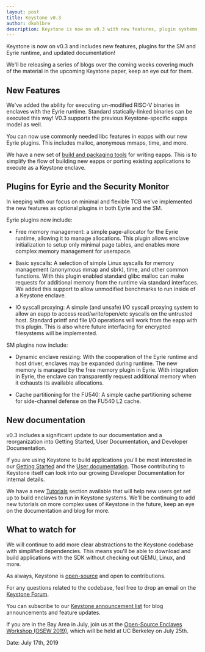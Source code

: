 ```yaml
---
layout: post
title: Keystone v0.3 
author: dkohlbre
description: Keystone is now on v0.3 with new features, plugin systems, and more documentation.
---
```


Keystone is now on v0.3 and includes new features, plugins for the SM
and Eyrie runtime, and updated documentation!

We'll be releasing a series of blogs over the coming weeks covering
much of the material in the upcoming Keystone paper, keep an eye out
for them.

## New Features

We've added the ability for executing un-modified RISC-V binaries in
enclaves with the Eyrie runtime. Standard statically-linked binaries
can be executed this way! V0.3 supports the previous Keystone-specific
eapps model as well.

You can now use commonly needed libc features in eapps with our new
Eyrie plugins. This includes malloc, anonymous mmaps, time, and more.

We have a new set of [build and packaging
tools](https://docs.keystone-enclave.org/en/latest/Building-Components/Vault.html)
for writing eapps. This is to simplify the flow of building new eapps
or porting existing applications to execute as a Keystone enclave.

## Plugins for Eyrie and the Security Monitor

In keeping with our focus on minimal and flexible TCB we've
implemented the new features as optional plugins in both Eyrie and the
SM.

Eyrie plugins now include:

 * Free memory management: a simple page-allocator for the Eyrie
   runtime, allowing it to manage allocations. This plugin allows
   enclave initialization to setup only minimal page tables, and
   enables more complex memory management for userspace.

 * Basic syscalls: A selection of simple Linux syscalls for memory
   management (anonymous mmap and sbrk), time, and other common
   functions. With this plugin enabled standard glibc malloc can make
   requests for additional memory from the runtime via standard
   interfaces. We added this support to allow unmodified benchmarks to
   run inside of a Keystone enclave.

 * IO syscall proxying: A simple (and unsafe) I/O syscall proxying
   system to allow an eapp to access read/write/open/etc syscalls on
   the untrusted host. Standard printf and file I/O operations will
   work from the eapp with this plugin. This is also where future
   interfacing for encrypted filesystems will be implemented.

SM plugins now include:
 * Dynamic enclave resizing: With the cooperation of the Eyrie runtime
   and host driver, enclaves may be expanded during runtime. The new
   memory is managed by the free memory plugin in Eyrie. With
   integration in Eyrie, the enclave can transparently request
   additional memory when it exhausts its available allocations.

* Cache partitioning for the FU540: A simple cache partitioning scheme
  for side-channel defense on the FU540 L2 cache.

## New documentation

v0.3 includes a significant update to our documentation and a
reorganization into Getting Started, User Documentation, and Developer
Documentation.

If you are using Keystone to build applications you'll be most
interested in our [Getting
Started](https://docs.keystone-enclave.org/en/latest/Getting-Started/index.html)
and the [User
documentation](https://docs.keystone-enclave.org/en/latest/Keystone-Applications/SDK-Basics.html). Those
contributing to Keystone itself can look into our growing Developer
Documentation for internal details.

We have a new
[Tutorials](https://docs.keystone-enclave.org/en/latest/Getting-Started/Tutorials/index.html)
section available that will help new users get set up to build
enclaves to run in Keystone systems. We'll be continuing to add new
tutorials on more complex uses of Keystone in the future, keep an eye
on the documentation and blog for more.

## What to watch for

We will continue to add more clear abstractions to the Keystone
codebase with simplified dependencies. This means you'll be able to
download and build applications with the SDK without checking out
QEMU, Linux, and more.

As always, Keystone is
[open-source](https://github.com/keystone-enclave) and open to
contributions.

For any questions related to the codebase, feel free to drop an email
on the [Keystone
Forum](https://groups.google.com/forum/#!forum/keystone-enclave-forum).

You can subscribe to our [Keystone announcement
list](https://groups.google.com/forum/#!forum/keystone-enclave) for
blog announcements and feature updates.

If you are in the Bay Area in July, join us at the [Open-Source
Enclaves Workshop (OSEW
2019)](https://keystone-enclave.org/open-source-enclaves-workshop/),
which will be held at UC Berkeley on July 25th.

Date: July 17th, 2019



